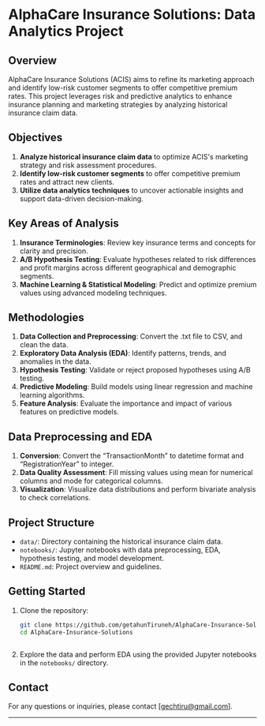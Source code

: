 # AlphaCare Insurance Solutions: Data Analytics Project

## Overview
AlphaCare Insurance Solutions (ACIS) aims to refine its marketing approach and identify low-risk customer segments to offer competitive premium rates. This project leverages risk and predictive analytics to enhance insurance planning and marketing strategies by analyzing historical insurance claim data.

## Objectives
1. **Analyze historical insurance claim data** to optimize ACIS's marketing strategy and risk assessment procedures.
2. **Identify low-risk customer segments** to offer competitive premium rates and attract new clients.
3. **Utilize data analytics techniques** to uncover actionable insights and support data-driven decision-making.

## Key Areas of Analysis
1. **Insurance Terminologies**: Review key insurance terms and concepts for clarity and precision.
2. **A/B Hypothesis Testing**: Evaluate hypotheses related to risk differences and profit margins across different geographical and demographic segments.
3. **Machine Learning & Statistical Modeling**: Predict and optimize premium values using advanced modeling techniques.

## Methodologies
1. **Data Collection and Preprocessing**: Convert the .txt file to CSV, and clean the data.
2. **Exploratory Data Analysis (EDA)**: Identify patterns, trends, and anomalies in the data.
3. **Hypothesis Testing**: Validate or reject proposed hypotheses using A/B testing.
4. **Predictive Modeling**: Build models using linear regression and machine learning algorithms.
5. **Feature Analysis**: Evaluate the importance and impact of various features on predictive models.

## Data Preprocessing and EDA
1. **Conversion**: Convert the “TransactionMonth” to datetime format and “RegistrationYear” to integer.
2. **Data Quality Assessment**: Fill missing values using mean for numerical columns and mode for categorical columns.
3. **Visualization**: Visualize data distributions and perform bivariate analysis to check correlations.


## Project Structure
- `data/`: Directory containing the historical insurance claim data.
- `notebooks/`: Jupyter notebooks with data preprocessing, EDA, hypothesis testing, and model development.
- `README.md`: Project overview and guidelines.

## Getting Started
1. Clone the repository:
   ```bash
   git clone https://github.com/getahunTiruneh/AlphaCare-Insurance-Solutions.git
   cd AlphaCare-Insurance-Solutions
   ```


   ```
2. Explore the data and perform EDA using the provided Jupyter notebooks in the `notebooks/` directory.

## Contact
For any questions or inquiries, please contact [gechtiru@gmail.com].

---
